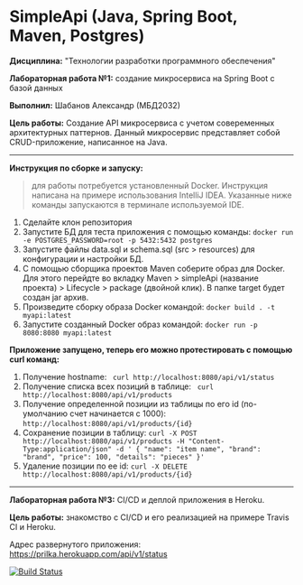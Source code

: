 # SimpleApi (Java, Spring Boot, Maven, Postgres)



**Дисциплина:** "Технологии разработки программного обеспечения"

**Лабораторная работа №1:** создание микросервиса на Spring Boot с базой данных

**Выполнил:** Шабанов Александр (МБД2032)

**Цель работы:** Создание API микросервиса с учетом совеременных архитектурных паттернов. Данный микросервис представляет собой CRUD-приложение, написанное на Java.

---
**Инструкция по сборке и запуску:**

>для работы потребуется установленный Docker. Инструкция написана на примере использования IntelliJ IDEA. Указанные ниже команды запускаются в терминале используемой IDE.

1. Сделайте клон репозитория
2. Запустите БД для теста приложения с помощью команды: `docker run -e POSTGRES_PASSWORD=root -p 5432:5432 postgres`
3. Запустите файлы data.sql и  schema.sql (src > resources) для конфигурации и настройки БД.
4. С помощью сборщика проектов Maven соберите образ для Docker. Для этого перейдте во вкладку Maven > simpleApi (название проекта) > Lifecycle > package (двойной клик). В папке target будет создан jar архив.
5. Произведите сборку образа Docker командой: `docker build . -t myapi:latest `
6. Запустите созданный Docker образ командой: `docker run -p 8080:8080 myapi:latest`

**Приложение запущено, теперь его можно протестировать с помощью curl команд:**
1. Получение hostname: ` curl http://localhost:8080/api/v1/status`
2. Получение списка всех позиций в таблице: ` curl http://localhost:8080/api/v1/products`
3. Получение определенной позиции из таблицы по его id (по-умолчанию счет начинается с 1000): `http://localhost:8080/api/v1/products/{id}`
4. Сохранение позиции в таблицу: `curl -X POST http://localhost:8080/api/v1/products -H "Content-Type:application/json" -d ' { "name": "item name", "brand": "brand", "price": 100, "details": "pieces" }'`
5. Удаление позиции по ее id: `curl -X DELETE http://localhost:8080/api/v1/products/{id}`


---

**Лабораторная работа №3:** CI/CD и деплой приложения в Heroku.

**Цель работы:** знакомство с CI/CD и его реализацией на примере Travis CI и Heroku.

Адрес развернутого приложения: https://prilka.herokuapp.com/api/v1/status

[![Build Status](https://travis-ci.org/A-simo/SimpleApi.svg?branch=main)](https://travis-ci.org/A-simo/SimpleApi)



